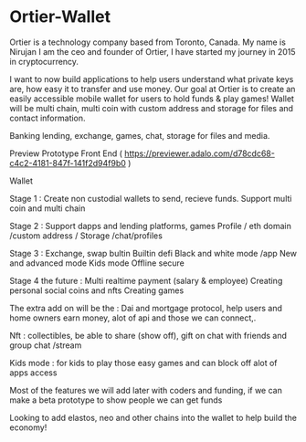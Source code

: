 # Ortier-Wallet

Ortier is a technology company based from Toronto, Canada. My name is Nirujan I am the ceo and founder of Ortier, I have started my journey in 2015 in cryptocurrency.

I want to now build applications to help users understand what private keys are, how easy it to transfer and use money. Our goal at Ortier is to create an easily accessible mobile wallet for users to hold funds & play games! Wallet will be multi chain, multi coin with custom address and storage for files and contact information.


Banking lending, exchange, games, chat, storage for files and media.

Preview Prototype Front End ( https://previewer.adalo.com/d78cdc68-c4c2-4181-847f-141f2d94f9b0 )

Wallet

Stage 1 :
Create non custodial wallets to send, recieve funds.
Support multi coin and multi chain

Stage 2 :
Support dapps and lending platforms, games
Profile / eth domain /custom address /
Storage /chat/profiles

Stage 3 :
Exchange, swap bultin
Builtin defi
Black and white mode /app
New and advanced mode
Kids mode
Offline secure

Stage 4 the future :
Multi realtime payment (salary & employee)
Creating personal social coins and nfts
Creating games



The extra add on will be the : Dai and mortgage protocol, help users and home owners earn money, alot of api and those we can connect,. 


Nft : collectibles, be able to share (show off), gift on chat with friends and group chat /stream

Kids mode : for kids to play those easy games and can block off alot of apps access

Most of the features we will add later with coders and funding, if we can make a beta prototype to show people we can get funds

Looking to add elastos, neo and other chains into the wallet to help build the economy!
